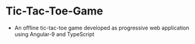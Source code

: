 # Tic-Tac-Toe-Game

* An offline tic-tac-toe game developed as progressive web application using Angular-9 and TypeScript
